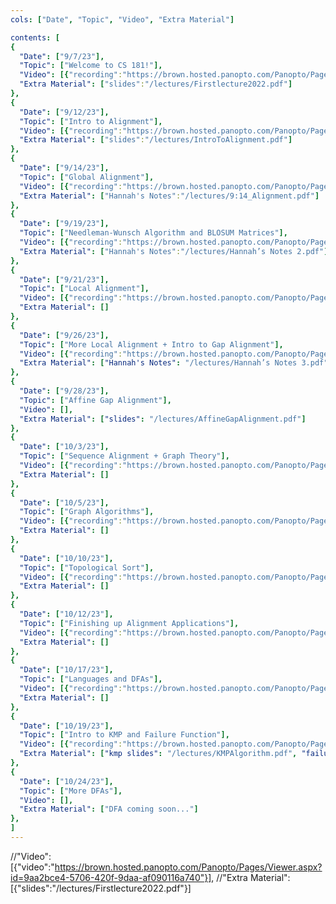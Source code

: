```yaml
---
cols: ["Date", "Topic", "Video", "Extra Material"]

contents: [
{
  "Date": ["9/7/23"],
  "Topic": ["Welcome to CS 181!"],
  "Video": [{"recording":"https://brown.hosted.panopto.com/Panopto/Pages/Viewer.aspx?id=0f3a1d57-5e66-4145-b92d-b075012e4cd6"}],
  "Extra Material": ["slides":"/lectures/Firstlecture2022.pdf"]
},
{
  "Date": ["9/12/23"],
  "Topic": ["Intro to Alignment"],
  "Video": [{"recording":"https://brown.hosted.panopto.com/Panopto/Pages/Viewer.aspx?id=a3662bc4-183d-4037-b25d-b07a00cead98"}],
  "Extra Material": ["slides":"/lectures/IntroToAlignment.pdf"]
},
{
  "Date": ["9/14/23"],
  "Topic": ["Global Alignment"],
  "Video": [{"recording":"https://brown.hosted.panopto.com/Panopto/Pages/Viewer.aspx?id=7dd72984-61b8-4558-9481-b07c01326751&query=csci%202810"}],
  "Extra Material": ["Hannah's Notes":"/lectures/9:14_Alignment.pdf"]
},
{
  "Date": ["9/19/23"],
  "Topic": ["Needleman-Wunsch Algorithm and BLOSUM Matrices"],
  "Video": [{"recording":"https://brown.hosted.panopto.com/Panopto/Pages/Viewer.aspx?id=b4779506-9ecf-41ba-945c-b07c013267aa"}],
  "Extra Material": ["Hannah's Notes":"/lectures/Hannah’s Notes 2.pdf"]
},
{
  "Date": ["9/21/23"],
  "Topic": ["Local Alignment"],
  "Video": [{"recording":"https://brown.hosted.panopto.com/Panopto/Pages/Viewer.aspx?id=b1855c70-112b-468f-960d-b07c013267d2"}],
  "Extra Material": []
},
{
  "Date": ["9/26/23"],
  "Topic": ["More Local Alignment + Intro to Gap Alignment"],
  "Video": [{"recording":"https://brown.hosted.panopto.com/Panopto/Pages/Viewer.aspx?id=cb0e603f-ec69-43a3-9b95-b086017abaeb"}],
  "Extra Material": ["Hannah's Notes": "/lectures/Hannah’s Notes 3.pdf"]
},
{
  "Date": ["9/28/23"],
  "Topic": ["Affine Gap Alignment"],
  "Video": [],
  "Extra Material": ["slides": "/lectures/AffineGapAlignment.pdf"]
},
{
  "Date": ["10/3/23"],
  "Topic": ["Sequence Alignment + Graph Theory"],
  "Video": [{"recording":"https://brown.hosted.panopto.com/Panopto/Pages/Viewer.aspx?id=395081fc-eaae-4e3b-9e71-b08d01710e08"}],
  "Extra Material": []
},
{
  "Date": ["10/5/23"],
  "Topic": ["Graph Algorithms"],
  "Video": [{"recording":"https://brown.hosted.panopto.com/Panopto/Pages/Viewer.aspx?id=94f35e32-50ff-46af-bab6-b08d01710e8b"}],
  "Extra Material": []
},
{
  "Date": ["10/10/23"],
  "Topic": ["Topological Sort"],
  "Video": [{"recording":"https://brown.hosted.panopto.com/Panopto/Pages/Viewer.aspx?id=3693bddf-83b2-45a6-bf15-b08d01710ea2"}],
  "Extra Material": []
},
{
  "Date": ["10/12/23"],
  "Topic": ["Finishing up Alignment Applications"],
  "Video": [{"recording":"https://brown.hosted.panopto.com/Panopto/Pages/Viewer.aspx?id=b21707ff-fcb5-401a-a8a2-b08d01710ec4"}],
  "Extra Material": []
},
{
  "Date": ["10/17/23"],
  "Topic": ["Languages and DFAs"],
  "Video": [{"recording":"https://brown.hosted.panopto.com/Panopto/Pages/Viewer.aspx?id=1338476d-c5f7-4853-afb8-b08d01710edd"}],
  "Extra Material": []
},
{
  "Date": ["10/19/23"],
  "Topic": ["Intro to KMP and Failure Function"],
  "Video": [{"recording":"https://brown.hosted.panopto.com/Panopto/Pages/Viewer.aspx?id=ad28fab3-7667-4be9-bd3e-b08d01710f04"}],
  "Extra Material": ["kmp slides": "/lectures/KMPAlgorithm.pdf", "failure func slids": "lectures/FailureFunctionAlgorithm.pdf"]
},
{
  "Date": ["10/24/23"],
  "Topic": ["More DFAs"],
  "Video": [],
  "Extra Material": ["DFA coming soon..."]
},
]
---
```

//"Video": [{"video":"https://brown.hosted.panopto.com/Panopto/Pages/Viewer.aspx?id=9aa2bce4-5706-420f-9daa-af090116a740"}],
//"Extra Material": [{"slides":"/lectures/Firstlecture2022.pdf"}]

